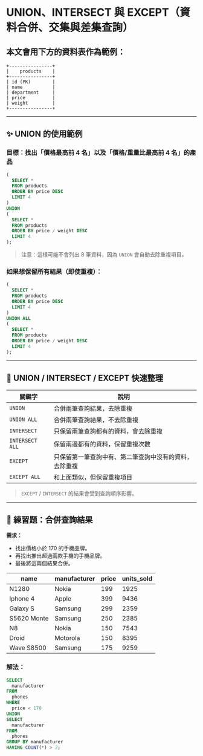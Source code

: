# UNION、INTERSECT 與 EXCEPT（資料合併、交集與差集查詢）

## 本文會用下方的資料表作為範例：

```plaintext
+----------------+  
|    products    |  
+----------------+  
| id (PK)        |  
| name           |  
| department     |  
| price          |  
| weight         |  
+----------------+  
```

---

## ✨ UNION 的使用範例

### 目標：找出「價格最高前 4 名」以及「價格/重量比最高前 4 名」的產品

```sql
(
  SELECT *
  FROM products
  ORDER BY price DESC
  LIMIT 4
)
UNION
(
  SELECT *
  FROM products
  ORDER BY price / weight DESC
  LIMIT 4
);
```

> 注意：這樣可能不會列出 8 筆資料，因為 `UNION` 會自動去除重複項目。

### 如果想保留所有結果（即使重複）：

```sql
(
  SELECT *
  FROM products
  ORDER BY price DESC
  LIMIT 4
)
UNION ALL
(
  SELECT *
  FROM products
  ORDER BY price / weight DESC
  LIMIT 4
);
```

---

## 🧠 UNION / INTERSECT / EXCEPT 快速整理

| 關鍵字           | 說明                                           |
| --------------- | --------------------------------------------- |
| `UNION`         | 合併兩筆查詢結果，去除重複                        |
| `UNION ALL`     | 合併兩筆查詢結果，不去除重複                      |
| `INTERSECT`     | 只保留兩筆查詢都有的資料，會去除重複                |
| `INTERSECT ALL` | 保留兩邊都有的資料，保留重複次數                   |
| `EXCEPT`        | 只保留第一筆查詢中有、第二筆查詢中沒有的資料，去除重複 |
| `EXCEPT ALL`    | 和上面類似，但保留重複項目                        |

> `EXCEPT` / `INTERSECT` 的結果會受到查詢順序影響。

---

## 💪 練習題：合併查詢結果

**需求：**

* 找出價格小於 170 的手機品牌。
* 再找出推出超過兩款手機的手機品牌。
* 最後將這兩個結果合併。

| name         | manufacturer | price | units_sold |
|--------------|--------------|-------|------------|
| N1280        | Nokia        | 199   | 1925       |
| Iphone 4     | Apple        | 399   | 9436       |
| Galaxy S     | Samsung      | 299   | 2359       |
| S5620 Monte  | Samsung      | 250   | 2385       |
| N8           | Nokia        | 150   | 7543       |
| Droid        | Motorola     | 150   | 8395       |
| Wave S8500   | Samsung      | 175   | 9259       |

### 解法：

```sql
SELECT
  manufacturer
FROM
  phones
WHERE
  price < 170
UNION
SELECT
  manufacturer
FROM
  phones
GROUP BY manufacturer
HAVING COUNT(*) > 2;
```

